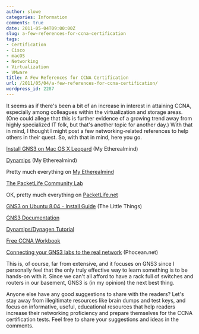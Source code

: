 ```yaml
---
author: slowe
categories: Information
comments: true
date: 2011-05-04T09:00:00Z
slug: a-few-references-for-ccna-certification
tags:
- Certification
- Cisco
- macOS
- Networking
- Virtualization
- VMware
title: A Few References for CCNA Certification
url: /2011/05/04/a-few-references-for-ccna-certification/
wordpress_id: 2287
---
```


It seems as if there's been a bit of an increase in interest in attaining CCNA, especially among colleagues within the virtualization and storage areas. (One could allege that this is further evidence of a growing trend away from highly specialized IT folk, but that's another topic for another day.) With that in mind, I thought I might post a few networking-related references to help others in their quest. So, with that in mind, here you go.

[Install GNS3 on Mac OS X Leopard](http://etherealmind.com/install-gns3-on-max-os-x-leopard/) (My Etherealmind)  

[Dynamips](http://etherealmind.com/category/operation/dynamips/) (My Etherealmind)  

Pretty much everything on [My Etherealmind](http://etherealmind.com/)  

[The PacketLife Community Lab](http://packetlife.net/lab/)  

OK, pretty much everything on [PacketLife.net](http://packetlife.net/)  

[GNS3 on Ubuntu 8.04 - Install Guide](http://www.the-little-things.net/?p=16) (The Little Things)  

[GNS3 Documentation](http://www.gns3.net/documentation)  

[Dynamips/Dynagen Tutorial](http://dynagen.org/tutorial.htm)  

[Free CCNA Workbook](http://www.freeccnaworkbook.com/)  

[Connecting your GNS3 labs to the real network](http://www.phocean.net/2009/03/01/connecting-your-gns3-labs-to-the-real-network.html) (Phocean.net)

This is, of course, far from extensive, and it focuses on GNS3 since I personally feel that the only truly effective way to learn something is to be hands-on with it. Since we can't all afford to have a rack full of switches and routers in our basement, GNS3 is (in my opinion) the next best thing.

Anyone else have any good suggestions to share with the readers? Let's stay away from illegitimate resources like brain dumps and test keys, and focus on informative, useful, educational resources that help readers increase their networking proficiency and prepare themselves for the CCNA certification tests. Feel free to share your suggestions and ideas in the comments.
